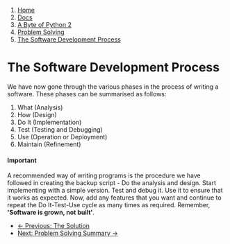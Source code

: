 <!-- -
Title: A Byte of Python 2: Problem Solving - The Software Development Process
Author: Swaroop C H
Editor: Marios Zindilis
First Published: 2003
Last Updated: 2014-04-06
- -->

<ol class='breadcrumb' itemprop='breadcrumb'>
	<li><a href="/">Home</a></li>
	<li><a href="/docs/">Docs</a></li>
	<li><a href="/docs/a-byte-of-python-2/">A Byte of Python 2</a></li>
	<li><a href="/docs/a-byte-of-python-2/problem-solving/">Problem Solving</a></li>
	<li><a href="/docs/a-byte-of-python-2/problem-solving/development-process.html">The Software Development Process</a></li>
</ol>

The Software Development Process
================================

We have now gone through the various phases in the process of writing a software. These phases can be summarised as follows:

1.  What (Analysis)
2.  How (Design)
3.  Do It (Implementation)
4.  Test (Testing and Debugging)
5.  Use (Operation or Deployment)
6.  Maintain (Refinement) 

<aside class="alert alert-info">
<h4><b>Important</b></h4>
<p>A recommended way of writing programs is the procedure we have followed in creating the backup script - Do the analysis and design. Start implementing with a simple version. Test and debug it. Use it to ensure that it works as expected. Now, add any features that you want and continue to repeat the Do It-Test-Use cycle as many times as required. Remember, <b>'Software is grown, not built'</b>.</p></aside>

<ul class='pager'>
	<li class='previous'><a href='/docs/a-byte-of-python-2/problem-solving/solution.html'>&larr; Previous: The Solution</a></li>
	<li class='next'><a href='/docs/a-byte-of-python-2/problem-solving/summary.html'>Next: Problem Solving Summary &rarr;</a></li>
</ul>
